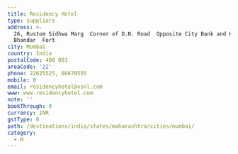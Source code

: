 ```yaml
---
title: Residency Hotel
type: suppliers
address: >-
  26, Rustom Sidhwa Marg  Corner of D.N. Road  Opposite City Bank and Khadi
  Bhandar  Fort
city: Mumbai
country: India
postalCode: 400 001
areaCode: '22'
phone: 22625525, 66670555
mobile: 0
email: residencyhotel@vsnl.com
www: www.residencyhotel.com
note: ''
bookThrough: 0
currency: INR
gstType: 0
path: /destinations/india/states/maharashtra/cities/mumbai/
category:
  - H
---
```


